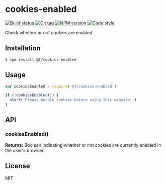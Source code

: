 
# cookies-enabled

[![Build status][travis-image]][travis-url]
[![Git tag][git-image]][git-url]
[![NPM version][npm-image]][npm-url]
[![Code style][standard-image]][standard-url]

Check whether or not cookies are enabled

## Installation

    $ npm install @f/cookies-enabled

## Usage

```js
var cookiesEnabled = require('@f/cookies-enabled')

if (!cookiesEnabled()) {
  alert('Please enable cookies before using this website!')
}

```

## API

### cookiesEnabled()

**Returns:** Boolean indicating whether or not cookies are currently enabled in the user's browser.

## License

MIT

[travis-image]: https://img.shields.io/travis/micro-js/cookies-enabled.svg?style=flat-square
[travis-url]: https://travis-ci.org/micro-js/cookies-enabled
[git-image]: https://img.shields.io/github/tag/micro-js/cookies-enabled.svg
[git-url]: https://github.com/micro-js/cookies-enabled
[standard-image]: https://img.shields.io/badge/code%20style-standard-brightgreen.svg?style=flat
[standard-url]: https://github.com/feross/standard
[npm-image]: https://img.shields.io/npm/v/@f/cookies-enabled.svg?style=flat-square
[npm-url]: https://npmjs.org/package/@f/cookies-enabled
